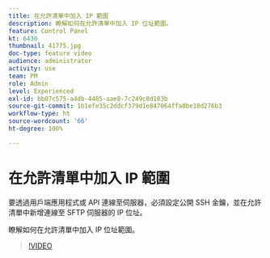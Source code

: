 ```yaml
---
title: 在允許清單中加入 IP 範圍
description: 瞭解如何在允許清單中加入 IP 位址範圍。
feature: Control Panel
kt: 6430
thumbnail: 41775.jpg
doc-type: feature video
audience: administrator
activity: use
team: PM
role: Admin
level: Experienced
exl-id: bb07c575-a4db-4485-aae8-7c249c8d183b
source-git-commit: 1b1efe35c2ddcf379d1e847064ffa8be18d276b3
workflow-type: ht
source-wordcount: '66'
ht-degree: 100%

---
```


# 在允許清單中加入 IP 範圍

要透過用戶端應用程式或 API 連線至伺服器，必須設定公開 SSH 金鑰，並在允許清單中新增連線至 SFTP 伺服器的 IP 位址。

瞭解如何在允許清單中加入 IP 位址範圍。

>[!VIDEO](https://video.tv.adobe.com/v/41775?quality=12&learn=0n)
